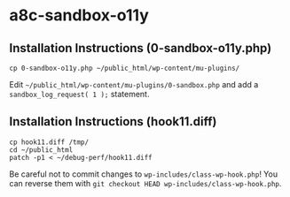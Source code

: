 # a8c-sandbox-o11y

## Installation Instructions (0-sandbox-o11y.php)

`cp 0-sandbox-o11y.php ~/public_html/wp-content/mu-plugins/`

Edit `~/public_html/wp-content/mu-plugins/0-sandbox.php` and add a `sandbox_log_request( 1 );` statement.

## Installation Instructions (hook11.diff)

```
cp hook11.diff /tmp/
cd ~/public_html
patch -p1 < ~/debug-perf/hook11.diff
```

Be careful not to commit changes to `wp-includes/class-wp-hook.php`! You can
reverse them with `git checkout HEAD wp-includes/class-wp-hook.php`.

